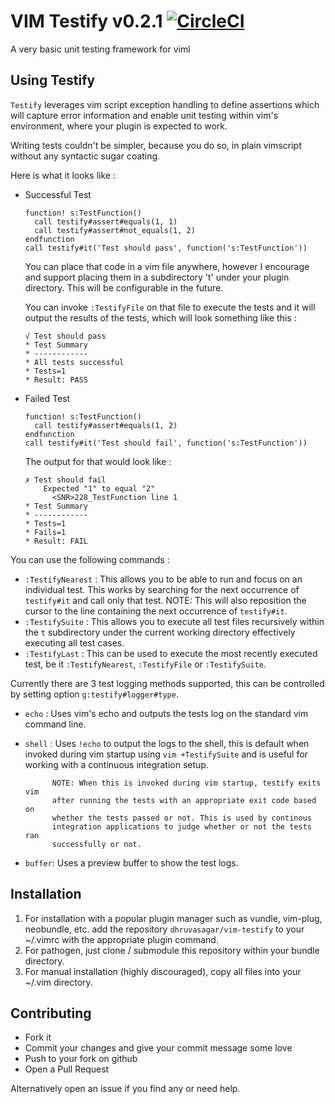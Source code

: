 # VIM Testify v0.2.1 [![CircleCI](https://circleci.com/gh/dhruvasagar/vim-testify.svg?style=svg)](https://circleci.com/gh/dhruvasagar/vim-testify)

A very basic unit testing framework for viml

## Using Testify

`Testify` leverages vim script exception handling to define assertions which
will capture error information and enable unit testing within vim's
environment, where your plugin is expected to work.

Writing tests couldn't be simpler, because you do so, in plain vimscript
without any syntactic sugar coating.

Here is what it looks like :

* Successful Test
    ```vim
    function! s:TestFunction()
      call testify#assert#equals(1, 1)
      call testify#assert#not_equals(1, 2)
    endfunction
    call testify#it('Test should pass', function('s:TestFunction'))
    ```

    You can place that code in a vim file anywhere, however I encourage and
    support placing them in a subdirectory 't' under your plugin directory.
    This will be configurable in the future.

    You can invoke `:TestifyFile` on that file to execute the tests and it will
    output the results of the tests, which will look something like this :
    ```testify
    √ Test should pass
    * Test Summary
    * ------------
    * All tests successful
    * Tests=1
    * Result: PASS
    ```
* Failed Test
    ```vim
    function! s:TestFunction()
      call testify#assert#equals(1, 2)
    endfunction
    call testify#it('Test should fail', function('s:TestFunction'))
    ```

    The output for that would look like :
    ```testify
    ✗ Test should fail
        Expected "1" to equal "2"
          <SNR>228_TestFunction line 1
    * Test Summary
    * ------------
    * Tests=1
    * Fails=1
    * Result: FAIL
    ```

You can use the following commands :
* `:TestifyNearest` : This allows you to be able to run and focus on an
                      individual test. This works by searching for the next
                      occurrence of `testify#it` and call only that test.
                      NOTE: This will also reposition the cursor to the line
                      containing the next occurrence of `testify#it`.
* `:TestifySuite`   : This allows you to execute all test files recursively
                      within the `t` subdirectory under the current working
                      directory effectively executing all test cases.
* `:TestifyLast`    : This can be used to execute the most recently executed
                      test, be it `:TestifyNearest`, `:TestifyFile` or
                      `:TestifySuite`.

Currently there are 3 test logging methods supported, this can be controlled
by setting option `g:testify#logger#type`.

* `echo`  : Uses vim's echo and outputs the tests log on the standard vim
            command line.
* `shell` : Uses `!echo` to output the logs to the shell, this is default
            when invoked during vim startup using `vim +TestifySuite` and
            is useful for working with a continuous integration setup.

            NOTE: When this is invoked during vim startup, testify exits vim
            after running the tests with an appropriate exit code based on
            whether the tests passed or not. This is used by continous
            integration applications to judge whether or not the tests ran
            successfully or not.
* `buffer`: Uses a preview buffer to show the test logs.

## Installation

1. For installation with a popular plugin manager such as vundle, vim-plug,
   neobundle, etc. add the repository `dhruvasagar/vim-testify` to your
   ~/.vimrc with the appropriate plugin command.
2. For pathogen, just clone / submodule this repository within your bundle
   directory.
3. For manual installation (highly discouraged), copy all files into your
   ~/.vim directory.

## Contributing
- Fork it
- Commit your changes and give your commit message some love
- Push to your fork on github
- Open a Pull Request

Alternatively open an issue if you find any or need help.
